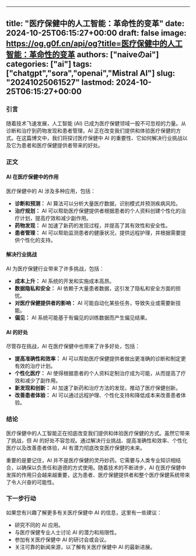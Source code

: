 
---
title: "医疗保健中的人工智能：革命性的变革"
date: 2024-10-25T06:15:27+00:00
draft: false
image: https://og.g0f.cn/api/og?title=医疗保健中的人工智能：革命性的变革
authors: ["naiveのai"]
categories: ["ai"]
tags: ["chatgpt","sora","openai","Mistral AI"]
slug: "20241025061527"
lastmod: 2024-10-25T06:15:27+00:00
---
### 引言

随着技术飞速发展，人工智能 (AI) 已成为医疗保健领域一股不可忽视的力量。从诊断和治疗到药物发现和患者管理，AI 正在改变我们提供和体验医疗保健的方式。在这篇博文中，我们将探讨医疗保健中 AI 的重要性、它如何解决行业挑战以及它为患者和医疗保健提供者带来的好处。

### 正文

#### AI 在医疗保健中的作用

医疗保健中的 AI 涉及多种应用，包括：

* **诊断和预测：** AI 算法可以分析大量医疗数据，识别模式并预测疾病风险。
* **治疗规划：** AI 可以帮助医疗保健提供者根据患者的个人资料创建个性化的治疗计划，提高疗效和减少副作用。
* **药物发现：** AI 加速了新药的发现过程，并提高了其有效性和安全性。
* **患者管理：** AI 可以帮助监测患者的健康状况，提供远程护理，并根据需要提供个性化的支持。

#### 解决行业挑战

AI 为医疗保健行业带来了许多挑战，包括：

* **成本上升：** AI 系统的开发和实施成本高昂。
* **数据隐私和安全：** AI 依赖于大量患者数据，这引发了隐私和安全方面的担忧。
* **对医疗保健提供者的影响：** AI 可能自动化某些任务，导致失业或需要新技能。
* **偏见：** AI 系统可能基于有偏见的训练数据而产生偏见结果。

#### AI 的好处

尽管存在挑战，AI 在医疗保健中也带来了许多好处，包括：

* **提高准确性和效率：** AI 可以帮助医疗保健提供者做出更准确的诊断和制定更有效的治疗计划。
* **个性化医疗：** AI 使得根据患者的个人资料定制治疗成为可能，从而提高了疗效和减少了副作用。
* **新发现和创新：** AI 加速了新药和治疗方法的发现，推动了医疗保健创新。
* **改善患者体验：** AI 可以通过远程护理、个性化支持和降低成本来改善患者体验。

### 结论

医疗保健中的人工智能正在彻底改变我们提供和体验医疗保健的方式。虽然它带来了挑战，但 AI 的好处不容忽视。通过解决行业挑战、提高准确性和效率、个性化医疗以及改善患者体验，AI 有潜力彻底改变医疗保健的未来。

重要的是要记住，AI 并不是医疗保健的灵丹妙药。它需要与人类专业知识相结合，以确保以负责任和道德的方式使用。随着技术的不断进步，AI 在医疗保健中发挥的作用只会越来越重要，这为患者、医疗保健提供者和整个医疗保健系统带来了令人兴奋的可能性。

### 下一步行动

如果您有兴趣了解更多有关医疗保健中 AI 的信息，这里有一些建议：

* 研究不同的 AI 应用。
* 与医疗保健专业人士讨论 AI 的潜力和局限性。
* 参加有关医疗保健中 AI 的研讨会或会议。
* 关注可靠的新闻来源，以了解有关医疗保健中 AI 的最新进展。